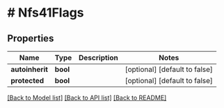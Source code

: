 # # Nfs41Flags

## Properties

Name | Type | Description | Notes
------------ | ------------- | ------------- | -------------
**autoinherit** | **bool** |  | [optional] [default to false]
**protected** | **bool** |  | [optional] [default to false]

[[Back to Model list]](../../README.md#models) [[Back to API list]](../../README.md#endpoints) [[Back to README]](../../README.md)
